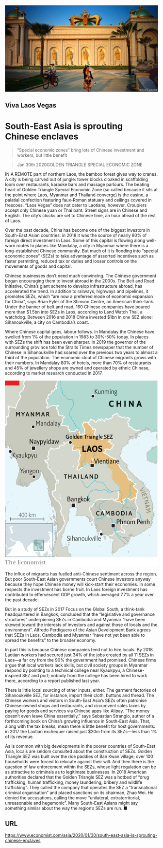 ![](./images/20200201_ASP004_0.jpg)

## Viva Laos Vegas

# South-East Asia is sprouting Chinese enclaves

> “Special economic zones” bring lots of Chinese investment and workers, but little benefit

> Jan 30th 2020GOLDEN TRIANGLE SPECIAL ECONOMIC ZONE

IN A REMOTE part of northern Laos, the bamboo forest gives way to cranes. A city is being carved out of jungle: tower blocks cloaked in scaffolding loom over restaurants, karaoke bars and massage parlours. The beating heart of Golden Triangle Special Economic Zone (so called because it sits at the point where Laos, Myanmar and Thailand converge) is the casino, a palatial confection featuring faux-Roman statuary and ceilings covered in frescoes. “Laos Vegas” does not cater to Laotians, however. Croupiers accept only Chinese yuan or Thai baht. Street signs are in Chinese and English. The city’s clocks are set to Chinese time, an hour ahead of the rest of Laos.

Over the past decade, China has become one of the biggest investors in South-East Asian countries: in 2018 it was the source of nearly 80% of foreign direct investment in Laos. Some of this capital is flowing along well-worn routes to places like Mandalay, a city in Myanmar where there is a long-established Chinese community. But much of it is flooding into “special economic zones” (SEZs) to take advantage of assorted incentives such as faster permitting, reduced tax or duties and looser controls on the movements of goods and capital.

Chinese businesses don’t need much convincing. The Chinese government began encouraging them to invest abroad in the 2000s. The Belt and Road Initiative, China’s giant scheme to develop infrastructure abroad, has accelerated the trend. In addition to railways, highways and pipelines, it promotes SEZs, which “are now a preferred mode of economic expansion for China”, says Brian Eyler of the Stimson Centre, an American think-tank. Under the banner of belt and road, 160 Chinese companies have poured more than $1.5bn into SEZs in Laos, according to Land Watch Thai, a watchdog. Between 2016 and 2018 China invested $1bn in one SEZ alone: Sihanoukville, a city on Cambodia’s coast. 

Where Chinese capital goes, labour follows. In Mandalay the Chinese have swelled from 1% of the population in 1983 to 30%-50% today. In places with SEZs the shift has been even sharper. In 2019 the governor of the surrounding province told the Straits Times newspaper that the number of Chinese in Sihanoukville had soared over the previous two years to almost a third of the population. The economic clout of Chinese migrants grows with their numbers. In Mandalay 80% of hotels, more than 70% of restaurants and 45% of jewellery shops are owned and operated by ethnic Chinese, according to market research conducted in 2017.

![](./images/20200201_ASM943.png)

The influx of migrants has fuelled anti-Chinese sentiment across the region. But poor South-East Asian governments court Chinese investors anyway because they hope Chinese money will kick-start their economies. In some respects the investment has borne fruit. In Laos foreign investment has contributed to effervescent GDP growth, which averaged 7.7% a year over the past decade.

But in a study of SEZs in 2017 Focus on the Global South, a think-tank headquartered in Bangkok, concluded that the “legislative and governance structures” underpinning SEZs in Cambodia and Myanmar “have been skewed toward the interests of investors and against those of locals and the environment”. Alfredo Perdiguero of the Asian Development Bank agrees that SEZs in Laos, Cambodia and Myanmar “have not yet been able to spread the benefits” to the broader economy.

In part this is because Chinese companies tend not to hire locals. By 2018 Laotian workers had secured just 34% of the jobs created by all 11 SEZs in Laos—a far cry from the 90% the government had promised. Chinese firms argue that local workers lack skills, but civil society groups in Myanmar respond by pointing to a technical college near Kyaukpyu, a Chinese-inspired SEZ and port; nobody from the college has been hired to work there, according to a report published last year.

There is little local sourcing of other inputs, either. The garment factories of Sihanoukville SEZ, for instance, import their cloth, buttons and thread. The Chinese workers and visitors in South-East Asia’s SEZs often patronise Chinese-owned shops and restaurants, and circumvent sales taxes by paying for goods and services via Chinese apps like Alipay. “The money doesn’t even leave China essentially,” says Sebastian Strangio, author of a forthcoming book on China’s growing influence in South-East Asia. That, along with the tax breaks, mean there is little benefit for host governments: in 2017 the Laotian exchequer raised just $20m from its SEZs—less than 1% of its revenue.

As is common with big developments in the poorer countries of South-East Asia, locals are seldom consulted about the construction of SEZs. Golden Triangle SEZ was built over the rice paddies of Ban Kwan village; over 100 households were forced to relocate against their will. And then there is the question of law enforcement within the SEZs, whose light regulation can be as attractive to criminals as to legitimate businesses. In 2018 American authorities declared that the Golden Triangle SEZ was a hotbed of “drug trafficking, human trafficking, money laundering, bribery and wildlife trafficking”. They called the company that operates the SEZ a “transnational criminal organisation” and placed sanctions on its chairman, Zhao Wei. He denied the accusations, calling the move “unilateral, extraterritorial, unreasonable and hegemonic”. Many South-East Asians might say something similar about the way the region’s SEZs are run. ■

## URL

https://www.economist.com/asia/2020/01/30/south-east-asia-is-sprouting-chinese-enclaves
